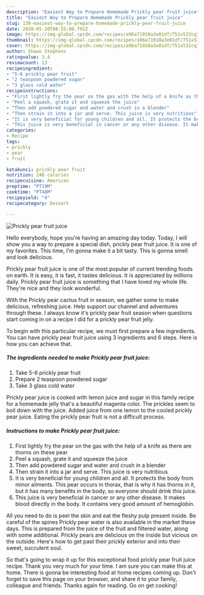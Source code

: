 ```yaml
---
description: "Easiest Way to Prepare Homemade Prickly pear fruit juice"
title: "Easiest Way to Prepare Homemade Prickly pear fruit juice"
slug: 130-easiest-way-to-prepare-homemade-prickly-pear-fruit-juice
date: 2020-05-20T08:55:08.791Z
image: https://img-global.cpcdn.com/recipes/a96a71910a3e81df/751x532cq70/prickly-pear-fruit-juice-recipe-main-photo.jpg
thumbnail: https://img-global.cpcdn.com/recipes/a96a71910a3e81df/751x532cq70/prickly-pear-fruit-juice-recipe-main-photo.jpg
cover: https://img-global.cpcdn.com/recipes/a96a71910a3e81df/751x532cq70/prickly-pear-fruit-juice-recipe-main-photo.jpg
author: Shawn Stephens
ratingvalue: 3.4
reviewcount: 13
recipeingredient:
- "5-6 prickly pear fruit"
- "2 teaspoon powdered sugar"
- "3 glass cold water"
recipeinstructions:
- "First lightly fry the pear on the gas with the help of a knife as there are thorns on these pear"
- "Peel a squash, grate it and squeeze the juice"
- "Then add powdered sugar and water and crush in a blender"
- "Then strain it into a jar and serve. This juice is very nutritious"
- "It is very beneficial for young children and all. It protects the body from minor ailments. This pear occurs in thorax, that is why it has thorns in it, but it has many benefits in the body, so everyone should drink this juice."
- "This juice is very beneficial in cancer or any other disease. It makes blood directly in the body. It contains very good amount of hemoglobin."
categories:
- Recipe
tags:
- prickly
- pear
- fruit

katakunci: prickly pear fruit 
nutrition: 240 calories
recipecuisine: American
preptime: "PT19M"
cooktime: "PT48M"
recipeyield: "4"
recipecategory: Dessert

---
```



![Prickly pear fruit juice](https://img-global.cpcdn.com/recipes/a96a71910a3e81df/751x532cq70/prickly-pear-fruit-juice-recipe-main-photo.jpg)

Hello everybody, hope you're having an amazing day today. Today, I will show you a way to prepare a special dish, prickly pear fruit juice. It is one of my favorites. This time, I'm gonna make it a bit tasty. This is gonna smell and look delicious.

Prickly pear fruit juice is one of the most popular of current trending foods on earth. It is easy, it is fast, it tastes delicious. It is appreciated by millions daily. Prickly pear fruit juice is something that I have loved my whole life. They're nice and they look wonderful.

With the Prickly pear cactus fruit in season, we gather some to make delicious, refreshing juice. Help support our channel and adventures through these. I always know it&#39;s prickly pear fruit season when questions start coming in on a recipe I did for a prickly pear fruit jelly.


To begin with this particular recipe, we must first prepare a few ingredients. You can have prickly pear fruit juice using 3 ingredients and 6 steps. Here is how you can achieve that.

<!--inarticleads1-->

##### The ingredients needed to make Prickly pear fruit juice:

1. Take 5-6 prickly pear fruit
1. Prepare 2 teaspoon powdered sugar
1. Take 3 glass cold water


Prickly pear juice is cooked with lemon juice and sugar in this family recipe for a homemade jelly that&#39;s a beautiful magenta color. The prickles seem to boil down with the juice. Added juice from one lemon to the cooled prickly pear juice. Eating the prickly pear fruit is not a difficult process. 

<!--inarticleads2-->

##### Instructions to make Prickly pear fruit juice:

1. First lightly fry the pear on the gas with the help of a knife as there are thorns on these pear
1. Peel a squash, grate it and squeeze the juice
1. Then add powdered sugar and water and crush in a blender
1. Then strain it into a jar and serve. This juice is very nutritious
1. It is very beneficial for young children and all. It protects the body from minor ailments. This pear occurs in thorax, that is why it has thorns in it, but it has many benefits in the body, so everyone should drink this juice.
1. This juice is very beneficial in cancer or any other disease. It makes blood directly in the body. It contains very good amount of hemoglobin.


All you need to do is peel the skin and eat the fleshy pulp present inside. Be careful of the spines Prickly pear water is also available in the market these days. This is prepared from the juice of the fruit and filtered water, along with some additional. Prickly pears are delicious on the inside but vicious on the outside. Here&#39;s how to get past their prickly exterior and into their sweet, succulent soul. 

So that's going to wrap it up for this exceptional food prickly pear fruit juice recipe. Thank you very much for your time. I am sure you can make this at home. There is gonna be interesting food at home recipes coming up. Don't forget to save this page on your browser, and share it to your family, colleague and friends. Thanks again for reading. Go on get cooking!
